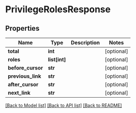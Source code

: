 # PrivilegeRolesResponse

## Properties
Name | Type | Description | Notes
------------ | ------------- | ------------- | -------------
**total** | **int** |  | [optional] 
**roles** | **list[int]** |  | [optional] 
**before_cursor** | **str** |  | [optional] 
**previous_link** | **str** |  | [optional] 
**after_cursor** | **str** |  | [optional] 
**next_link** | **str** |  | [optional] 

[[Back to Model list]](../README.md#documentation-for-models) [[Back to API list]](../README.md#documentation-for-api-endpoints) [[Back to README]](../README.md)


